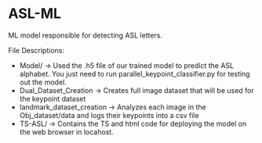 # ASL-ML
ML model responsible for detecting ASL letters. 

File Descriptions:
  - Model/ -> Used the .h5 file of our trained model to predict the ASL alphabet. You just need to run parallel_keypoint_classifier.py for testing out the model. 
  - Dual_Dataset_Creation -> Creates full image dataset that will be used for the keypoint dataset
  - landmark_dataset_creation -> Analyzes each image in the Obj_dataset/data and logs their keypoints into a csv file
  - TS-ASL/ -> Contains the TS and html code for deploying the model on the web browser in locahost. 
  
  
  


